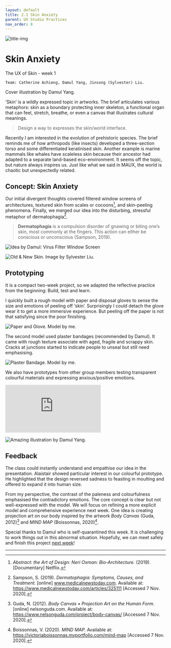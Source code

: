 ```yaml
---
layout: default
title: 2.1 Skin Anxiety
parent: UX Studio Practices
nav_order: 8
---
```


![title-img](https://sylvesterlau.com/blog/assets/ux-skin/sketch-skin-peeling-1.jpeg)
# Skin Anxiety
The UX of Skin - week 1

```
Team: Catherine Achieng, Damul Yang, Jinsong (Sylvester) Liu.
```

Cover illustration by Damul Yang.

‘Skin’ is a wildly expressed topic in artworks. The brief articulates various metaphors: skin as a boundary protecting inner skeleton, a functional organ that can feel, stretch, breathe, or even a canvas that illustrates cultural meanings.

> Design a way to expresses the skin/world interface.

Recently I am interested in the evolution of prehistoric species. The brief reminds me of how arthropods (like insects) developed a three-section torso and some differentiated keratinised skin. Another example is marine mammals like whales have scaleless skin because their ancestor had adapted to a separate land-based eco-environment. It seems off the topic, but nature always inspires us. Just like what we said in MAUX, the world is chaotic but unexpectedly related.


## Concept: Skin Anxiety

Our initial divergent thoughts covered filtered window screens of architectures, textured skin from scales or cocoons[^1], and skin-peeling phenomena. Finally, we merged our idea into the disturbing, stressful metaphor of dermatophagia[^2].

> **Dermatophagia** is a compulsion disorder of gnawing or biting one’s skin, most commonly at the fingers. This action can either be conscious or unconscious (Sampson, 2019).

![Idea by Damul: Virus Filter Window Screen](https://sylvesterlau.com/blog/assets/ux-skin/Damul_idea01.jpg "Idea by Damul: Virus Filter Window Screen") 

![Old & New Skin. Image by Sylvester Liu.](https://sylvesterlau.com/blog/assets/ux-skin/ideation-1.jpg "Old & New Skin. Image by Sylvester Liu.")

## Prototyping
It is a compact two-week project, so we adapted the reflective practice from the beginning: Build, test and learn.

I quickly built a rough model with paper and disposal gloves to sense the size and emotions of peeling off ‘skin’. Surprisingly I could detach the glove wear it to get a more immersive experience. But peeling off the paper is not that satisfying since the poor finishing.

![Paper and Glove. Model by me.](https://sylvesterlau.com/blog/assets/ux-skin/glove-model.jpg "Paper and Glove. Model by me.") 

The second model used plaster bandages (recommended by Damul). It came with rough texture associate with aged, fragile and scrappy skin. Cracks at junctions started to indicate people to unseal but still need emphasising.

![Plaster Bandage. Model by me.](https://sylvesterlau.com/blog/assets/ux-skin/plaster-model.jpg "Plaster Bandage. Model by me.")

We also have prototypes from other group members testing transparent colourful materials and expressing anxious/positive emotions.

 <iframe class="l" src="https://www.youtube.com/embed/RjJWhSdvM9k" title="YouTube video player" frameborder="0" allow="accelerometer; autoplay; clipboard-write; encrypted-media; gyroscope; picture-in-picture" allowfullscreen></iframe>

![Amazing illustration by Damul Yang.](https://sylvesterlau.com/blog/assets/ux-skin/sketch-skin-peeling-1.jpeg "Amazing illustration by Damul Yang.") 

## Feedback
The class could instantly understand and empathise our idea in the presentation. Alaistair showed particular interest in our colourful prototype. He highlighted that the design reversed sadness to feasting in moulting and offered to expand it into human size. 

From my perspective, the contrast of the paleness and colourfulness emphasised the contradictory emotions. The core concept is clear but not well-expressed with the model. We will focus on refining a more explicit model and comprehensive experience next week. One idea is creating projection art on our body inspired by the artwork _Body Canvas_ (Guda, 2012)[^3] and _MIND MAP_ (Boissonnas, 2020)[^4].

Special thanks to Damul who is self-quarantined this week. It is challenging to work things out in this abnormal situation. Hopefully, we can meet safely and finish this project [next week](/skin-2)!

***

[^1]: _Abstract: the Art of Design: Neri Oxman: Bio-Architecture._ (2019). [Documentary] Netflix.

[^2]:Sampson, S. (2019). _Dermatophagia: Symptoms, Causes, and Treatment._ [online] www.medicalnewstoday.com. Available at: https://www.medicalnewstoday.com/articles/325111 [Accessed 7 Nov. 2020].

[^3]:Guda, N. (2012). _Body Canvas • Projection Art on the Human Form._ [online] nelsonguda.com. Available at: https://www.nelsonguda.com/project/body-canvas/ [Accessed 7 Nov. 2020].

[^4]:Boissonnas, V. (2020). _MIND MAP._ Available at: https://victoriaboissonnas.myportfolio.com/mind-map [Accessed 7 Nov. 2020].